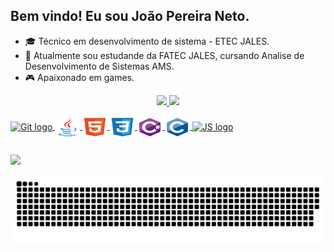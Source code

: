 ## Bem vindo! Eu sou João Pereira Neto.

- 🎓 Técnico em desenvolvimento de sistema - ETEC JALES.
- 🔭 Atualmente sou estudande da FATEC JALES, cursando Analise de Desenvolvimento de Sistemas AMS.
- 🎮 Apaixonado em games.

<div align="center">
  <a href="https://github.com/JoaoNeto132">
  <img height="165em" src="https://github-readme-stats.vercel.app/api?username=JoaoNeto132&show_icons=true&theme=dark&include_all_commits=true&count_private=true"/>
  <img height="165em" src="https://github-readme-stats.vercel.app/api/top-langs/?username=JoaoNeto132&layout=compact&langs_count=7&theme=dark"/>
</div>

<div style="display: inline_block"><br>
  <img align="center" alt="Git logo" height="30" width="40" src="https://cdn.jsdelivr.net/gh/devicons/devicon/icons/git/git-original.svg">
  <img align="center" alt="Java logo" height="30" width="40" src="https://raw.githubusercontent.com/devicons/devicon/master/icons/java/java-original.svg">
  <img align="center" alt="HTML logo" height="30" width="40" src="https://raw.githubusercontent.com/devicons/devicon/master/icons/html5/html5-original.svg">
  <img align="center" alt="CSS logo" height="30" width="40" src="https://raw.githubusercontent.com/devicons/devicon/master/icons/css3/css3-original.svg">
  <img align="center" alt="Csharp logo" height="30" width="40" src="https://raw.githubusercontent.com/devicons/devicon/master/icons/csharp/csharp-original.svg">
  <img align="center" alt="C logo" height="30" width="40" src="https://raw.githubusercontent.com/devicons/devicon/master/icons/c/c-original.svg">
  <img align="center" alt="JS logo" height="30" width="40" src="https://cdn.jsdelivr.net/gh/devicons/devicon/icons/javascript/javascript-original.svg">
</div>

##
 
<div> 
  <a href="https://www.linkedin.com/in/joao-pereira-neto/" target="_blank"><img src="https://img.shields.io/badge/-LinkedIn-%230077B5?style=for-the-badge&logo=linkedin&logoColor=white" target="_blank"></a>  
</div>

 ![Snake animation](https://github.com/JoaoNeto132/JoaoNeto132/blob/output/github-contribution-grid-snake.svg)
